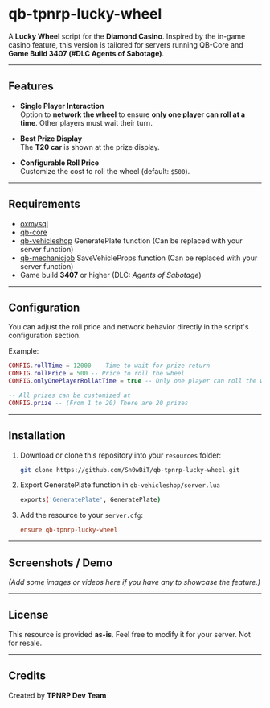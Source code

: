 # qb-tpnrp-lucky-wheel

A **Lucky Wheel** script for the **Diamond Casino**. Inspired by the in-game casino feature, this version is tailored for servers running QB-Core and **Game Build 3407 (#DLC Agents of Sabotage)**.

---

## Features

- **Single Player Interaction**  
  Option to **network the wheel** to ensure **only one player can roll at a time**. Other players must wait their turn.

- **Best Prize Display**  
  The **T20 car** is shown at the prize display.

- **Configurable Roll Price**  
  Customize the cost to roll the wheel (default: `$500`).

---

## Requirements

- [oxmysql](https://github.com/overextended/oxmysql)
- [qb-core](https://github.com/qbcore-framework/qb-core) 
- [qb-vehicleshop](https://github.com/qbcore-framework/qb-vehicleshop) GeneratePlate function (Can be replaced with your server function)
- [qb-mechanicjob](https://github.com/qbcore-framework/qb-mechanicjob) SaveVehicleProps function (Can be replaced with your server function)
- Game build **3407** or higher (DLC: *Agents of Sabotage*)

---

## Configuration

You can adjust the roll price and network behavior directly in the script's configuration section.

Example:
```lua
CONFIG.rollTime = 12000 -- Time to wait for prize return
CONFIG.rollPrice = 500 -- Price to roll the wheel
CONFIG.onlyOnePlayerRollAtTime = true -- Only one player can roll the wheel at a time (Other player have to wait)

-- All prizes can be customized at
CONFIG.prize -- (From 1 to 20) There are 20 prizes
```

---

## Installation

1. Download or clone this repository into your `resources` folder:
   ```bash
   git clone https://github.com/Sn0wBiT/qb-tpnrp-lucky-wheel.git
   ```

2. Export GeneratePlate function in `qb-vehicleshop/server.lua`
   ```bash
   exports('GeneratePlate', GeneratePlate)
   ```

3. Add the resource to your `server.cfg`:
   ```cfg
   ensure qb-tpnrp-lucky-wheel
   ```

---

## Screenshots / Demo

*(Add some images or videos here if you have any to showcase the feature.)*

---

## License

This resource is provided **as-is**. Feel free to modify it for your server. Not for resale.

---

## Credits

Created by **TPNRP Dev Team**
